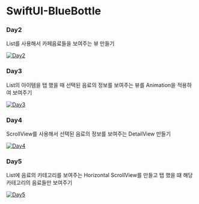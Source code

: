 # SwiftUI-BlueBottle

### Day2

List를 사용해서 카페음료들을 보여주는 뷰 만들기

[![Day2](https://img.shields.io/badge/Day2-List_View-FA7343?style=for-the-badge&logo=swift&logoColor=white)](https://github.com/roox2/SwiftUI-Day2-BlueBottle-List)

### Day3

List의 아이템을 탭 했을 때 선택된 음료의 정보를 보여주는 뷰를 Animation을 적용하여 보여주기

[![Day3](https://img.shields.io/badge/Day3-Detail_View_&_animation-FA7343?style=for-the-badge&logo=swift&logoColor=white)](https://github.com/roox2/SwiftUI-Day3-BlueBottle-Animation)

### Day4

ScrollView를 사용해서 선택된 음료의 정보를 보여주는 DetailView 만들기

[![Day4](https://img.shields.io/badge/Day4-Detail_View_&_scroll_view-FA7343?style=for-the-badge&logo=swift&logoColor=white)](https://github.com/roox2/SwiftUI-Day4-BlueBottle-DetailScrollView)

### Day5

List에 음료의 카테고리를 보여주는 Horizontal ScrollView를 만들고 탭 했을 떄 해당 카테고리의 음료들만 보여주기

[![Day5](https://img.shields.io/badge/Day5-horizontal_scroll_view-FA7343?style=for-the-badge&logo=swift&logoColor=white)](https://github.com/roox2/SwiftUI-Day5-BlueBottle-DrinkCategory)
